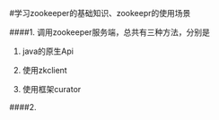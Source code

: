 
#学习zookeeper的基础知识、zookeepr的使用场景

####1. 调用zookeeper服务端，总共有三种方法，分别是
1. java的原生Api 




2. 使用zkclient
3. 使用框架curator

####2. 
